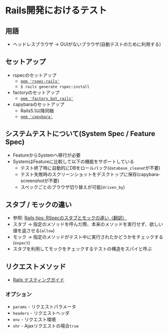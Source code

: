 # Rails開発におけるテスト
## 用語
- ヘッドレスブラウザ -> GUIがないブラウザ(自動テストのために利用する)

## セットアップ
- rspecのセットアップ
  - [`gem 'rspec-rails'`](https://github.com/rspec/rspec-rails#installation)
  - `$ rails generate rspec:install`
- factoryのセットアップ
  - [`gem 'factory_bot_rails'`](https://github.com/thoughtbot/factory_bot_rails#configuration)
- capybaraのセットアップ
  - Rails5.1以降同梱
  - [`gem 'capybara'`](https://github.com/teamcapybara/capybara#setup)

## システムテストについて(System Spec / Feature Spec)
- FeatureからSystemへ移行が必要
- SystemはFeatureに比較して以下の機能をサポートしている
  - テスト終了時に自動的にDBをロールバック(`database_cleane`rが不要)
  - テスト失敗時のスクリーンショットをデスクトップに保存(capybara-screenshotが不要)
  - スペックごとのブラウザ切り替えが可能(`driven_by`)

## スタブ / モックの違い
- 参照: [Rails tips: RSpecのスタブとモックの違い（翻訳）](https://techracho.bpsinc.jp/hachi8833/2018_04_25/55467)
- スタブ -> 指定のメソッドを呼んだ際、本来のメソッドを実行せず、欲しい値を返させる(`allow`)
- モック -> 指定のメソッドがテスト中に実行されたかどうかをチェックする(`expect`)
- スタブを利用してモックをチェックするテストの構造をスパイと呼ぶ

## リクエストメソッド
- [Rails テスティングガイド](https://railsguides.jp/testing.html)

### オプション
- `params` - リクエストパラメータ
- `headers` - リクエストヘッダ
- `env` - リクエスト環境
- `xhr` - Ajaxリクエストの場合`true`
